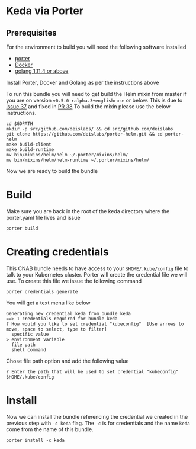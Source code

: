 # Keda via Porter

## Prerequisites
For the environment to build you will need the following software installed
 - [porter](https://porter.sh/)
 - [Docker](https://www.docker.com/)
 - [golang 1.11.4 or above](https://golang.org/)

Install Porter, Docker and Golang as per the instructions above 

To run this bundle you will need to get build the Helm mixin from master if you are on version `v0.5.0-ralpha.3+englishrose` or below. This is due to [issue 37](https://github.com/deislabs/porter-helm/issues/37) and fixed in [PR 38](https://github.com/deislabs/porter-helm/pull/38) To build the mixin please use the below instructions.

```
cd $GOPATH
mkdir -p src/github.com/deislabs/ && cd src/github.com/deislabs
git clone https://github.com/deislabs/porter-helm.git && cd porter-helm
make build-client
make build-runtime 
mv bin/mixins/helm/helm ~/.porter/mixins/helm/
mv bin/mixins/helm/helm-runtime ~/.porter/mixins/helm/
```

Now we are ready to build the bundle

# Build

Make sure you are back in the root of the keda directory where the porter.yaml file lives and issue 

```
porter build
```

# Creating credentials
This CNAB bundle needs to have access to your `$HOME/.kube/config` file to talk to your Kubernetes cluster. Porter will create the credential file we will use. To create this file we issue the following command  
```
porter credentials generate
```

You will get a text menu like below
```
Generating new credential keda from bundle keda
==> 1 credentials required for bundle keda
? How would you like to set credential "kubeconfig"  [Use arrows to move, space to select, type to filter]
  specific value
> environment variable
  file path
  shell command
```

Chose file path option and add the following value
```
? Enter the path that will be used to set credential "kubeconfig" $HOME/.kube/config
```

# Install
Now we can install the bundle referencing the credential we created in the previous step with `-c keda` flag. The `-c` is for credentials and the name `keda` come from the name of this bundle.

```
porter install -c keda
```

